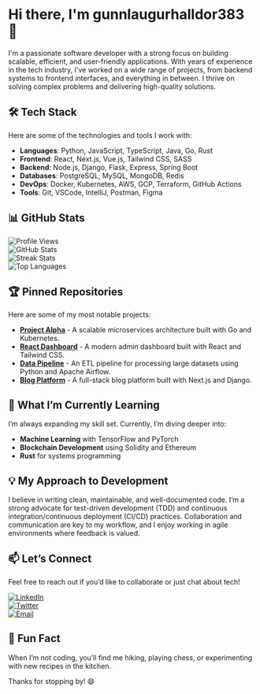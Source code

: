 # Hi there, I'm gunnlaugurhalldor383 👋  

I'm a passionate software developer with a strong focus on building scalable, efficient, and user-friendly applications. With years of experience in the tech industry, I’ve worked on a wide range of projects, from backend systems to frontend interfaces, and everything in between. I thrive on solving complex problems and delivering high-quality solutions.  

## 🛠️ Tech Stack  
Here are some of the technologies and tools I work with:  

- **Languages**: Python, JavaScript, TypeScript, Java, Go, Rust  
- **Frontend**: React, Next.js, Vue.js, Tailwind CSS, SASS  
- **Backend**: Node.js, Django, Flask, Express, Spring Boot  
- **Databases**: PostgreSQL, MySQL, MongoDB, Redis  
- **DevOps**: Docker, Kubernetes, AWS, GCP, Terraform, GitHub Actions  
- **Tools**: Git, VSCode, IntelliJ, Postman, Figma  

## 📊 GitHub Stats  

![Profile Views](https://komarev.com/ghpvc/?username=gunnlaugurhalldor383&color=blue)  
![GitHub Stats](https://github-readme-stats.vercel.app/api?username=gunnlaugurhalldor383&show_icons=true&theme=radical)  
![Streak Stats](https://github-readme-streak-stats.herokuapp.com/?user=gunnlaugurhalldor383&theme=radical)  
![Top Languages](https://github-readme-stats.vercel.app/api/top-langs/?username=gunnlaugurhalldor383&layout=compact&theme=radical)  

## 🏆 Pinned Repositories  

Here are some of my most notable projects:  

- **[Project Alpha](https://github.com/gunnlaugurhalldor383/project-alpha)** - A scalable microservices architecture built with Go and Kubernetes.  
- **[React Dashboard](https://github.com/gunnlaugurhalldor383/react-dashboard)** - A modern admin dashboard built with React and Tailwind CSS.  
- **[Data Pipeline](https://github.com/gunnlaugurhalldor383/data-pipeline)** - An ETL pipeline for processing large datasets using Python and Apache Airflow.  
- **[Blog Platform](https://github.com/gunnlaugurhalldor383/blog-platform)** - A full-stack blog platform built with Next.js and Django.  

## 🌱 What I’m Currently Learning  
I’m always expanding my skill set. Currently, I’m diving deeper into:  
- **Machine Learning** with TensorFlow and PyTorch  
- **Blockchain Development** using Solidity and Ethereum  
- **Rust** for systems programming  

## 💡 My Approach to Development  
I believe in writing clean, maintainable, and well-documented code. I’m a strong advocate for test-driven development (TDD) and continuous integration/continuous deployment (CI/CD) practices. Collaboration and communication are key to my workflow, and I enjoy working in agile environments where feedback is valued.  

## 📫 Let’s Connect  
Feel free to reach out if you’d like to collaborate or just chat about tech!  

[![LinkedIn](https://img.shields.io/badge/LinkedIn-0077B5?style=for-the-badge&logo=linkedin&logoColor=white)](https://www.linkedin.com/in/gunnlaugurhalldor383)  
[![Twitter](https://img.shields.io/badge/Twitter-1DA1F2?style=for-the-badge&logo=twitter&logoColor=white)](https://twitter.com/gunnlaugurhalldor383)  
[![Email](https://img.shields.io/badge/Email-D14836?style=for-the-badge&logo=gmail&logoColor=white)](mailto:gunnlaugurhalldor383@example.com)  

## 🎯 Fun Fact  
When I’m not coding, you’ll find me hiking, playing chess, or experimenting with new recipes in the kitchen.  

Thanks for stopping by! 😄
